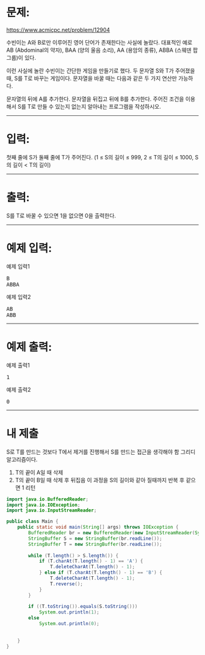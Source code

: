 # 문제: 
https://www.acmicpc.net/problem/12904

수빈이는 A와 B로만 이루어진 영어 단어가 존재한다는 사실에 놀랐다. 대표적인 예로 AB (Abdominal의 약자), BAA (양의 울음 소리), AA (용암의 종류), ABBA (스웨덴 팝 그룹)이 있다.

이런 사실에 놀란 수빈이는 간단한 게임을 만들기로 했다. 두 문자열 S와 T가 주어졌을 때, S를 T로 바꾸는 게임이다. 문자열을 바꿀 때는 다음과 같은 두 가지 연산만 가능하다.

문자열의 뒤에 A를 추가한다.
문자열을 뒤집고 뒤에 B를 추가한다.
주어진 조건을 이용해서 S를 T로 만들 수 있는지 없는지 알아내는 프로그램을 작성하시오. 

---
# 입력: 
첫째 줄에 S가 둘째 줄에 T가 주어진다. (1 ≤ S의 길이 ≤ 999, 2 ≤ T의 길이 ≤ 1000, S의 길이 < T의 길이)

---
# 출력: 
S를 T로 바꿀 수 있으면 1을 없으면 0을 출력한다.

---
# 예제 입력:

예제 입력1
<pre>
B
ABBA
</pre>

예제 입력2
<pre>
AB
ABB
</pre>

---
# 예제 출력:

예제 출력1
<pre>
1
</pre>

예제 출력2
<pre>
0
</pre>

---
# 내 제출

S로 T를 만드는 것보다 T에서 제거를 진행해서 S를 만드는 접근을 생각해야 함
그리디 알고리즘이다.

1. T의 끝이 A일 때 삭제
2. T의 끝이 B일 때 삭제 후 뒤집음
이 과정을 S의 길이와 같아 질때까지 반복 후 같으면 1 리턴

~~~java
import java.io.BufferedReader;
import java.io.IOException;
import java.io.InputStreamReader;

public class Main {
	public static void main(String[] args) throws IOException {
		BufferedReader br = new BufferedReader(new InputStreamReader(System.in));
		StringBuffer S = new StringBuffer(br.readLine());
		StringBuffer T = new StringBuffer(br.readLine());
		
		while (T.length() > S.length()) {
		    if (T.charAt(T.length() - 1) == 'A') {
		        T.deleteCharAt(T.length() - 1);
		    } else if (T.charAt(T.length() - 1) == 'B') {
		        T.deleteCharAt(T.length() - 1);
		        T.reverse();
		    }
		}
		
		if ((T.toString()).equals(S.toString()))
		    System.out.println(1);
		else
		    System.out.println(0);
		
		
	}
}
~~~

